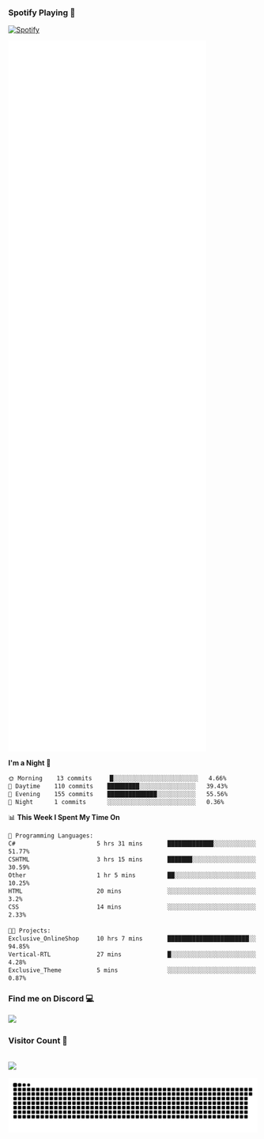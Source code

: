 ### Spotify Playing 🎵
[![Spotify](https://spotify-livestats-callme-milad.vercel.app/api/spotify)](https://open.spotify.com/user/314mrt6dxn5cqoxklh3thbwlr6by)

<img align="center" src="/github-metrics.svg" alt="Metrics" width="400">

<!--START_SECTION:waka-->
**I'm a Night 🦉** 

```text
🌞 Morning    13 commits     █░░░░░░░░░░░░░░░░░░░░░░░░   4.66% 
🌆 Daytime    110 commits    █████████░░░░░░░░░░░░░░░░   39.43% 
🌃 Evening    155 commits    ██████████████░░░░░░░░░░░   55.56% 
🌙 Night      1 commits      ░░░░░░░░░░░░░░░░░░░░░░░░░   0.36%

```


📊 **This Week I Spent My Time On** 

```text
💬 Programming Languages: 
C#                       5 hrs 31 mins       █████████████░░░░░░░░░░░░   51.77% 
CSHTML                   3 hrs 15 mins       ███████░░░░░░░░░░░░░░░░░░   30.59% 
Other                    1 hr 5 mins         ██░░░░░░░░░░░░░░░░░░░░░░░   10.25% 
HTML                     20 mins             ░░░░░░░░░░░░░░░░░░░░░░░░░   3.2% 
CSS                      14 mins             ░░░░░░░░░░░░░░░░░░░░░░░░░   2.33%

🐱‍💻 Projects: 
Exclusive_OnlineShop     10 hrs 7 mins       ███████████████████████░░   94.85% 
Vertical-RTL             27 mins             █░░░░░░░░░░░░░░░░░░░░░░░░   4.28% 
Exclusive_Theme          5 mins              ░░░░░░░░░░░░░░░░░░░░░░░░░   0.87%

```


<!--END_SECTION:waka-->

### Find me on Discord 💻
<a href="https://discord.gg/t35EjYprS6" rel="nofollow"> 
  <img src="https://discord.c99.nl/widget/theme-3/977957889358573609.png" data-canonical-src="https://discord.c99.nl/widget/theme-3/977957889358573609.png" style="max-width: 100%;"></a>

### Visitor Count 🔢
<p align="left"> 
  <br>
  <img src="https://profile-counter.glitch.me/callme-devil/count.svg" />
</p>

<img src="https://github.com/callme-devil/callme-devil/blob/output/github-contribution-grid-snake.svg" alt="snake" style="max-width: 100%;">
